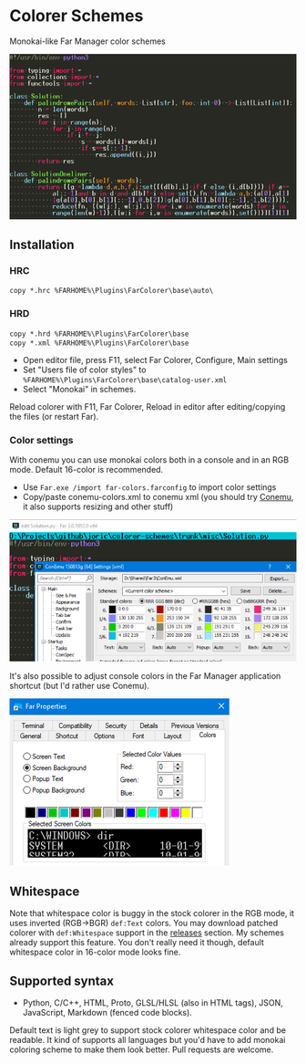 # Colorer Schemes

Monokai-like Far Manager color schemes

![python](misc/solution.png)

## Installation

### HRC

```
copy *.hrc %FARHOME%\Plugins\FarColorer\base\auto\
```

### HRD

```
copy *.hrd %FARHOME%\Plugins\FarColorer\base
copy *.xml %FARHOME%\Plugins\FarColorer\base

```

* Open editor file, press F11, select Far Colorer, Configure, Main settings
* Set "Users file of color styles" to `%FARHOME%\Plugins\FarColorer\base\catalog-user.xml`
* Select "Monokai" in schemes.

Reload colorer with F11, Far Colorer, Reload in editor after editing/copying the files (or restart Far).

### Color settings

With conemu you can use monokai colors both in a console and in an RGB mode. Default 16-color is recommended.

* Use `Far.exe /import far-colors.farconfig` to import color settings
* Copy/paste conemu-colors.xml to conemu xml (you should try [Conemu](https://conemu.github.io/), it also supports resizing and other stuff)

![conemu](misc/conemu.png)

It's also possible to adjust console colors in the Far Manager application shortcut (but I'd rather use Conemu).

![shortcut](misc/shortcut.png)

## Whitespace

Note that whitespace color is buggy in the stock colorer in the RGB mode,
it uses inverted (RGB->BGR) `def:Text` colors. You may download patched colorer
with `def:Whitespace` support in the [releases](https://github.com/joric/colorer-schemes/releases) section.
My schemes already support this feature.
You don't really need it though, default whitespace color in 16-color mode looks fine.

## Supported syntax

* Python, C/C++, HTML, Proto, GLSL/HLSL (also in HTML tags), JSON, JavaScript, Markdown (fenced code blocks).

Default text is light grey to support stock colorer whitespace color and be readable.
It kind of supports all languages but you'd have to add monokai coloring scheme to make them look better.
Pull requests are welcome. 


